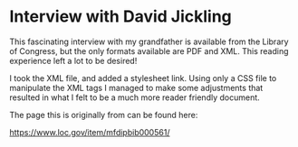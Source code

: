 # Interview with David Jickling

This fascinating interview with my grandfather is available from the Library of
Congress, but the only formats available are PDF and XML.
This reading experience left a lot to be desired!

I took the XML file, and added a stylesheet link. Using only a CSS file to
manipulate the XML tags I managed to make some adjustments that resulted in what
I felt to be a much more reader friendly document.

The page this is originally from can be found here:

https://www.loc.gov/item/mfdipbib000561/
